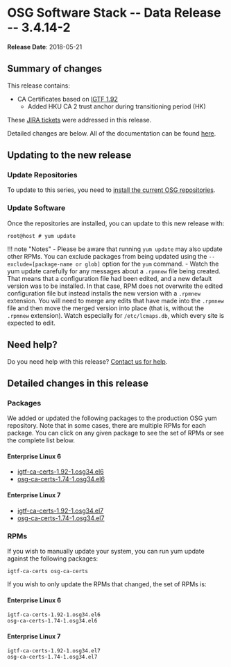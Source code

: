 OSG Software Stack -- Data Release -- 3.4.14-2
==============================================

**Release Date**: 2018-05-21

Summary of changes
------------------

This release contains:

-   CA Certificates based on [IGTF 1.92](http://dist.eugridpma.info/distribution/igtf/current/CHANGES)
    - Added HKU CA 2 trust anchor during transitioning period (HK)

These [JIRA tickets](https://jira.opensciencegrid.org/issues/?jql=project%20%3D%20SOFTWARE%20AND%20fixVersion%20%3D%203.4.14-2%20ORDER%20BY%20priority%20DESC%2C%20key%20DESC) were addressed in this release.

Detailed changes are below. All of the documentation can be found [here](/index.md).

Updating to the new release
---------------------------

### Update Repositories

To update to this series, you need to [install the current OSG repositories](/common/yum#install-osg-repositories).

### Update Software

Once the repositories are installed, you can update to this new release with:

``` console
root@host # yum update
```

!!! note "Notes"
    -   Please be aware that running `yum update` may also update other RPMs. You can exclude packages from being updated using the `--exclude=[package-name or glob]` option for the `yum` command.
    -   Watch the yum update carefully for any messages about a `.rpmnew` file being created. That means that a configuration file had been edited, and a new default version was to be installed. In that case, RPM does not overwrite the edited configuration file but instead installs the new version with a `.rpmnew` extension. You will need to merge any edits that have made into the `.rpmnew` file and then move the merged version into place (that is, without the `.rpmnew` extension). Watch especially for `/etc/lcmaps.db`, which every site is expected to edit.

Need help?
----------

Do you need help with this release? [Contact us for help](/common/help).

Detailed changes in this release
--------------------------------

### Packages

We added or updated the following packages to the production OSG yum repository. Note that in some cases, there are multiple RPMs for each package. You can click on any given package to see the set of RPMs or see the complete list below.

#### Enterprise Linux 6

-   [igtf-ca-certs-1.92-1.osg34.el6](https://koji.chtc.wisc.edu/koji/search?match=glob&type=build&terms=igtf-ca-certs-1.92-1.osg34.el6)
-   [osg-ca-certs-1.74-1.osg34.el6](https://koji.chtc.wisc.edu/koji/search?match=glob&type=build&terms=osg-ca-certs-1.74-1.osg34.el6)

#### Enterprise Linux 7

-   [igtf-ca-certs-1.92-1.osg34.el7](https://koji.chtc.wisc.edu/koji/search?match=glob&type=build&terms=igtf-ca-certs-1.92-1.osg34.el7)
-   [osg-ca-certs-1.74-1.osg34.el7](https://koji.chtc.wisc.edu/koji/search?match=glob&type=build&terms=osg-ca-certs-1.74-1.osg34.el7)

### RPMs

If you wish to manually update your system, you can run yum update against the following packages:

    igtf-ca-certs osg-ca-certs

If you wish to only update the RPMs that changed, the set of RPMs is:

#### Enterprise Linux 6

``` file
igtf-ca-certs-1.92-1.osg34.el6
osg-ca-certs-1.74-1.osg34.el6
```

#### Enterprise Linux 7

``` file
igtf-ca-certs-1.92-1.osg34.el7
osg-ca-certs-1.74-1.osg34.el7
```

